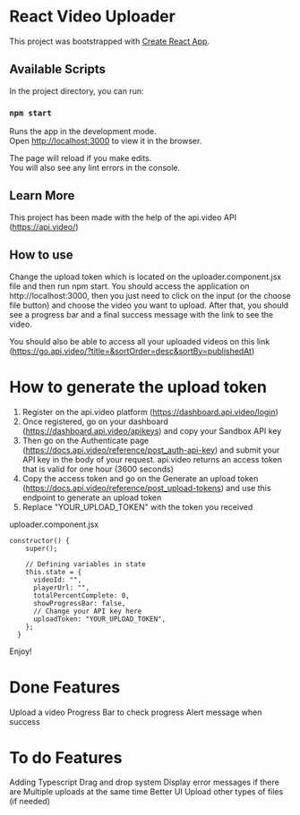 # React Video Uploader

This project was bootstrapped with [Create React App](https://github.com/facebook/create-react-app).

## Available Scripts

In the project directory, you can run:

### `npm start`

Runs the app in the development mode.\
Open [http://localhost:3000](http://localhost:3000) to view it in the browser.

The page will reload if you make edits.\
You will also see any lint errors in the console.


## Learn More

This project has been made with the help of the api.video API (https://api.video/)

## How to use

Change the upload token which is located on the uploader.component.jsx file and then run npm start.
You should access the application on http://localhost:3000, then you just need to click on the input (or the choose file button) and choose the video you want to upload. After that, you should see a progress bar and a final success message with the link to see the video.

You should also be able to access all your uploaded videos on this link (https://go.api.video/?title=&sortOrder=desc&sortBy=publishedAt)

# How to generate the upload token

1. Register on the api.video platform (https://dashboard.api.video/login)
2. Once registered, go on your dashboard (https://dashboard.api.video/apikeys) and copy your Sandbox API key
3. Then go on the Authenticate page (https://docs.api.video/reference/post_auth-api-key) and submit your API key in the body of your request. api.video returns an access token that is valid for one hour (3600 seconds)
4. Copy the access token and go on the Generate an upload token (https://docs.api.video/reference/post_upload-tokens) and use this endpoint to generate an upload token
5. Replace "YOUR_UPLOAD_TOKEN" with the token you received 

uploader.component.jsx

```
constructor() {
    super();

    // Defining variables in state
    this.state = {
      videoId: "",
      playerUrl: "",
      totalPercentComplete: 0,
      showProgressBar: false,
      // Change your API key here
      uploadToken: "YOUR_UPLOAD_TOKEN",
    };
  }
```

Enjoy!

# Done Features

Upload a video 
Progress Bar to check progress
Alert message when success

# To do Features

Adding Typescript
Drag and drop system
Display error messages if there are
Multiple uploads at the same time
Better UI
Upload other types of files (if needed)